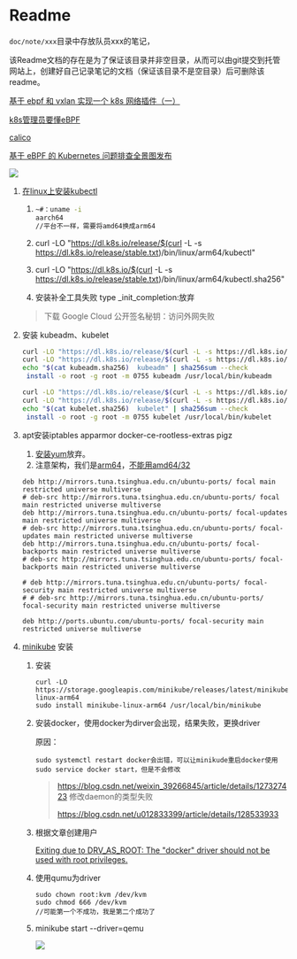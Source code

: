 # Readme

`doc/note/xxx`目录中存放队员xxx的笔记，

该Readme文档的存在是为了保证该目录并非空目录，从而可以由git提交到托管网站上，创建好自己记录笔记的文档（保证该目录不是空目录）后可删除该readme。

[基于 ebpf 和 vxlan 实现一个 k8s 网络插件（一）](https://zhuanlan.zhihu.com/p/565254116)

[k8s管理员要懂eBPF](https://www.jianshu.com/p/3e21bb174445)

[calico](https://www.tigera.io/blog/introducing-the-calico-ebpf-dataplane/)

[基于 eBPF 的 Kubernetes 问题排查全景图发布](https://developer.aliyun.com/article/879258)

![](https://pic2.zhimg.com/80/v2-c1ea9720cb0892a5b02ce3e91556d94d_1440w.webp)

1. [在linux上安装kubectl](http://kubernetes.p2hp.com/docs/tasks/tools/install-kubectl-linux.html)

   1. ```bash
      ~#：uname -i    
      aarch64
      //平台不一样，需要将amd64换成arm64
      ```

   2. curl -LO "https://dl.k8s.io/release/$(curl -L -s https://dl.k8s.io/release/stable.txt)/bin/linux/arm64/kubectl"

   3. curl -LO "https://dl.k8s.io/$(curl -L -s https://dl.k8s.io/release/stable.txt)/bin/linux/arm64/kubectl.sha256"

   4. 安装补全工具失败 type _init_completion:放弃

   > 下载 Google Cloud 公开签名秘钥：访问外网失败

2. 安装 kubeadm、kubelet 

   ```bash
   curl -LO "https://dl.k8s.io/release/$(curl -L -s https://dl.k8s.io/release/stable.txt)/bin/linux/arm64/kubeadm"
   curl -LO "https://dl.k8s.io/release/$(curl -L -s https://dl.k8s.io/release/stable.txt)/bin/linux/arm64/kubeadm.sha256"
   echo "$(cat kubeadm.sha256)  kubeadm" | sha256sum --check
    install -o root -g root -m 0755 kubeadm /usr/local/bin/kubeadm
   ```

   ```bash
   curl -LO "https://dl.k8s.io/release/$(curl -L -s https://dl.k8s.io/release/stable.txt)/bin/linux/arm64/kubelet"
   curl -LO "https://dl.k8s.io/release/$(curl -L -s https://dl.k8s.io/release/stable.txt)/bin/linux/arm64/kubelet.sha256"
   echo "$(cat kubelet.sha256)  kubelet" | sha256sum --check
    install -o root -g root -m 0755 kubelet /usr/local/bin/kubelet
   ```

   

3. apt安装iptables  apparmor docker-ce-rootless-extras  pigz

   1. [安装yum](https://mirrors.tuna.tsinghua.edu.cn/help/ubuntu/)放弃。
   2.  注意架构，我们是[arm64](https://mirrors.tuna.tsinghua.edu.cn/help/ubuntu-ports/)，[不能用amd64/32](https://mirrors.tuna.tsinghua.edu.cn/help/ubuntu/)

   ```
   deb http://mirrors.tuna.tsinghua.edu.cn/ubuntu-ports/ focal main restricted universe multiverse
   # deb-src http://mirrors.tuna.tsinghua.edu.cn/ubuntu-ports/ focal main restricted universe multiverse
   deb http://mirrors.tuna.tsinghua.edu.cn/ubuntu-ports/ focal-updates main restricted universe multiverse
   # deb-src http://mirrors.tuna.tsinghua.edu.cn/ubuntu-ports/ focal-updates main restricted universe multiverse
   deb http://mirrors.tuna.tsinghua.edu.cn/ubuntu-ports/ focal-backports main restricted universe multiverse
   # deb-src http://mirrors.tuna.tsinghua.edu.cn/ubuntu-ports/ focal-backports main restricted universe multiverse
   
   # deb http://mirrors.tuna.tsinghua.edu.cn/ubuntu-ports/ focal-security main restricted universe multiverse
   # # deb-src http://mirrors.tuna.tsinghua.edu.cn/ubuntu-ports/ focal-security main restricted universe multiverse
   
   deb http://ports.ubuntu.com/ubuntu-ports/ focal-security main restricted universe multiverse
   ```

4. [minikube](https://minikube.sigs.k8s.io/docs/start/) 安装

   1. 安装

      ```
      curl -LO https://storage.googleapis.com/minikube/releases/latest/minikube-linux-arm64
      sudo install minikube-linux-arm64 /usr/local/bin/minikube
      ```

      

   2. 安装docker，使用docker为dirver会出现，结果失败，更换driver

      原因：

      ```
      sudo systemctl restart docker会出错，可以让minikude重启docker使用sudo service docker start，但是不会修改
      ```

      > https://blog.csdn.net/weixin_39266845/article/details/127327423 修改daemon的类型失败
      >
      > https://blog.csdn.net/u012833399/article/details/128533933

   

   1. 根据文章创建用户

      [Exiting due to DRV_AS_ROOT: The "docker" driver should not be used with root privileges.](https://github.com/kubernetes/minikube/issues/7903)

   2. 使用qumu为driver

      ```
      sudo chown root:kvm /dev/kvm
      sudo chmod 666 /dev/kvm
      //可能第一个不成功，我是第二个成功了
      ```

      

   3. minikube start --driver=qemu

      ![](https://p.ipic.vip/uuc4y6.png)

      

